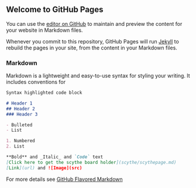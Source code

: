 ## Welcome to GitHub Pages

You can use the [editor on GitHub](https://github.com/StrawberryMilsc/StrawberryMilsc.github.io/edit/main/index.md) to maintain and preview the content for your website in Markdown files.

Whenever you commit to this repository, GitHub Pages will run [Jekyll](https://jekyllrb.com/) to rebuild the pages in your site, from the content in your Markdown files.

### Markdown

Markdown is a lightweight and easy-to-use syntax for styling your writing. It includes conventions for

```markdown
Syntax highlighted code block

# Header 1
## Header 2
### Header 3

- Bulleted
- List

1. Numbered
2. List

**Bold** and _Italic_ and `Code` text
[Click here to get the scythe board holder](scythe/scythepage.md)
[Link](url) and ![Image](src)
```

For more details see [GitHub Flavored Markdown](https://guides.github.com/features/mastering-markdown/)
